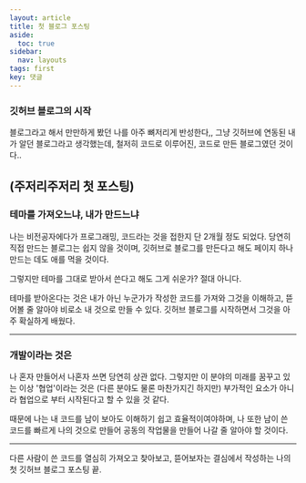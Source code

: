 ```yaml
---
layout: article
title: 첫 블로그 포스팅
aside:
  toc: true
sidebar:
  nav: layouts
tags: first
key: 댓글
---
```

### 깃허브 블로그의 시작
블로그라고 해서 만만하게 봤던 나를 아주 뼈저리게 반성한다,,
그냥 깃허브에 연동된 내가 알던 블로그라고 생각했는데,
철저히 코드로 이루어진, 코드로 만든 블로그였던 것이다..


(주저리주저리 첫 포스팅)
---

### 테마를 가져오느냐, 내가 만드느냐
나는 비전공자에다가 프로그래밍, 코드라는 것을 접한지 단 2개월 정도 되었다.
당연히 직접 만드는 블로그는 쉽지 않을 것이며, 깃허브로 블로그를 만든다고 해도
페이지 하나 만드는 데도 애를 먹을 것이다.


그렇지만 테마를 그대로 받아서 쓴다고 해도 그게 쉬운가?
절대 아니다.


테마를 받아온다는 것은 내가 아닌 누군가가 작성한 코드를 가져와 그것을 이해하고, 뜯어볼 줄 알아야 비로소 내 것으로 만들 수 있다.
깃허브 블로그를 시작하면서 그것을 아주 확실하게 배웠다.


---


### 개발이라는 것은
나 혼자 만들어서 나혼자 쓰면 당연히 상관 없다. 그렇지만 이 분야의 미래를 꿈꾸고 있는 이상 '협업'이라는 것은 (다른 분야도 물론 마찬가지긴 하지만) 부가적인 요소가 아니라 협업으로 부터 시작된다고 할 수 있을 것 같다.


때문에 나는 내 코드를 남이 보아도 이해하기 쉽고 효율적이여야하며, 나 또한 남이 쓴 코드를 빠르게 나의 것으로 만들어 공동의 작업물을 만들어 나갈 줄 알아야 할 것이다.


---


다른 사람이 쓴 코드를 열심히 가져오고 찾아보고, 뜯어보자는 결심에서 작성하는 나의 첫 깃허브 블로그 포스팅 끝.
